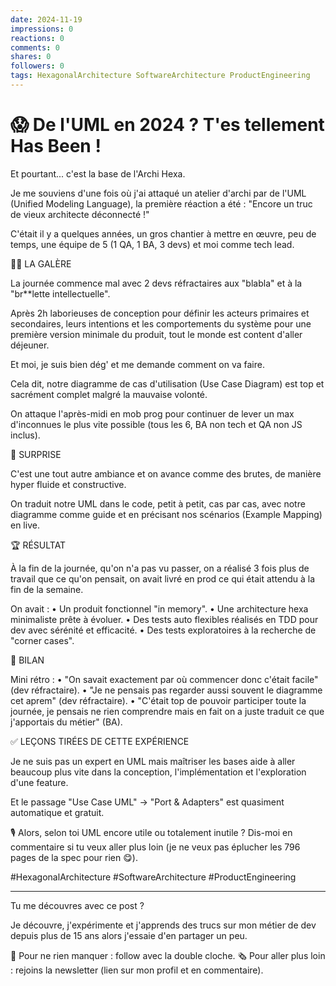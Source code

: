 ```yaml
---
date: 2024-11-19
impressions: 0
reactions: 0
comments: 0
shares: 0
followers: 0
tags: HexagonalArchitecture SoftwareArchitecture ProductEngineering
---
```


# 😱 De l'UML en 2024 ? T'es tellement Has Been !

Et pourtant... c'est la base de l'Archi Hexa.

Je me souviens d'une fois où j'ai attaqué un atelier d'archi par de l'UML (Unified Modeling Language), la première réaction a été : "Encore un truc de vieux architecte déconnecté !"

C'était il y a quelques années, un gros chantier à mettre en œuvre, peu de temps, une équipe de 5 (1 QA, 1 BA, 3 devs) et moi comme tech lead.

😮‍💨 LA GALÈRE

La journée commence mal avec 2 devs réfractaires aux "blabla" et à la "br\*\*lette intellectuelle".

Après 2h laborieuses de conception pour définir les acteurs primaires et secondaires, leurs intentions et les comportements du système pour une première version minimale du produit, tout le monde est content d'aller déjeuner.

Et moi, je suis bien dég' et me demande comment on va faire.

Cela dit, notre diagramme de cas d'utilisation (Use Case Diagram) est top et sacrément complet malgré la mauvaise volonté.

On attaque l'après-midi en mob prog pour continuer de lever un max d'inconnues le plus vite possible (tous les 6, BA non tech et QA non JS inclus).

🎉 SURPRISE

C'est une tout autre ambiance et on avance comme des brutes, de manière hyper fluide et constructive.

On traduit notre UML dans le code, petit à petit, cas par cas, avec notre diagramme comme guide et en précisant nos scénarios (Example Mapping) en live.

🏆 RÉSULTAT

À la fin de la journée, qu'on n'a pas vu passer, on a réalisé 3 fois plus de travail que ce qu'on pensait, on avait livré en prod ce qui était attendu à la fin de la semaine.

On avait :
• Un produit fonctionnel "in memory".
• Une architecture hexa minimaliste prête à évoluer.
• Des tests auto flexibles réalisés en TDD pour dev avec sérénité et efficacité.
• Des tests exploratoires à la recherche de "corner cases".

🧠 BILAN

Mini rétro :
• "On savait exactement par où commencer donc c'était facile" (dev réfractaire).
• "Je ne pensais pas regarder aussi souvent le diagramme cet aprem" (dev réfractaire).
• "C'était top de pouvoir participer toute la journée, je pensais ne rien comprendre mais en fait on a juste traduit ce que j'apportais du métier" (BA).

✅ LEÇONS TIRÉES DE CETTE EXPÉRIENCE

Je ne suis pas un expert en UML mais maîtriser les bases aide à aller beaucoup plus vite dans la conception, l'implémentation et l'exploration d'une feature.

Et le passage "Use Case UML" -> "Port & Adapters" est quasiment automatique et gratuit.

🎙️ Alors, selon toi UML encore utile ou totalement inutile ?
Dis-moi en commentaire si tu veux aller plus loin (je ne veux pas éplucher les 796 pages de la spec pour rien 😋).

#HexagonalArchitecture #SoftwareArchitecture #ProductEngineering

---

Tu me découvres avec ce post ?

Je découvre, j'expérimente et j'apprends des trucs sur mon métier de dev depuis plus de 15 ans alors j'essaie d'en partager un peu.

🔔 Pour ne rien manquer : follow avec la double cloche.
🗞️ Pour aller plus loin : rejoins la newsletter (lien sur mon profil et en commentaire).
